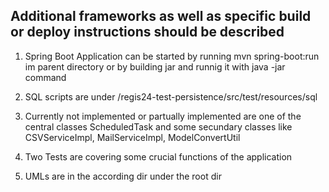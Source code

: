  ## Additional frameworks as well as specific build or deploy instructions should be described 
 
1. Spring Boot Application can be started by running mvn spring-boot:run im parent directory
or by building jar and runnig it with java -jar command

2. SQL scripts are under /regis24-test-persistence/src/test/resources/sql

3. Currently not implemented or partually implemented are one of the central classes ScheduledTask 
and some secundary classes like CSVServiceImpl, MailServiceImpl, ModelConvertUtil

4. Two Tests are covering some crucial functions of the application

5. UMLs are in the according dir under the root dir
